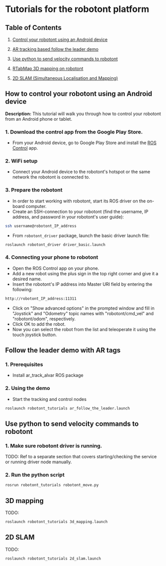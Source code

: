 # Tutorials for the robotont platform

## Table of Contents
1. [Control your robotont using an Android device](#how-to-control-your-robotont-using-an-android-device)

2. [AR tracking based follow the leader demo](#follow-the-leader-demo-with-ar-tags)

3. [Use python to send velocity commands to robotont](#use-python-to-send-velocity-commands-to-robotont)

3. [RTabMap 3D mapping on robotont](#3d-mapping)

4. [2D SLAM (Simultaneous Localisation and Mapping)](#2d-slam)

## How to control your robotont using an Android device
**Description:** This tutorial will walk you through how to control your robotont from an Android phone or tablet.

### 1. Download the control app from the Google Play Store. 
* From your Android device, go to Google Play Store and install the [ROS Control](https://play.google.com/store/apps/details?id=com.robotca.ControlApp&hl=en) app.
### 2. WiFi setup
* Connect your Android device to the robotont's hotspot or the same network the robotont is connected to.
### 3. Prepare the robotont
* In order to start working with robotont, start its ROS driver on the on-board computer.
* Create an SSH-connection to your robotont (find the username, IP address, and password in your robotont's user guide):<br/>

```bash
ssh username@robotont_IP_address
```

* From `robotont_driver` package, launch the basic driver launch file:<br/>
```bash
roslaunch robotont_driver driver_basic.launch
```

### 4. Connecting your phone to robotont
* Open the ROS Control app on your phone.
* Add a new robot using the plus sign in the top right corner and give it a desired name.
* Insert the robotont's IP address into Master URI field by entering the following:<br/>
```bash
http://robotont_IP_address:11311
```
* Click on "Show advanced options" in the prompted window and fill in "Joystick" and "Odometry" topic names with "robotont/cmd\_vel" and "robotont/odom", respectively.
* Click OK to add the robot.
* Now you can select the robot from the list and teleoperate it using the touch joystick button.

## Follow the leader demo with AR tags

### 1. Prerequisites
* Install ar\_track\_alvar ROS package

### 2. Using the demo
* Start the tracking and control nodes

```bash
roslaunch robotont_tutorials ar_follow_the_leader.launch
```


## Use python to send velocity commands to robotont

### 1. Make sure robotont driver is running.
TODO: Ref to a separate section that covers starting/checking the service or running driver node manually.
### 2. Run the python script
```bash
rosrun robotont_tutorials robotont_move.py
```

## 3D mapping
TODO:

```bash
roslaunch robotont_tutorials 3d_mapping.launch
```

## 2D SLAM
TODO: 

```bash
roslaunch robotont_tutorials 2d_slam.launch
```
